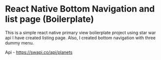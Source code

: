# React Native Bottom Navigation and list page (Boilerplate)

This is a simple react native primary view bolierplate project using star war api I have created listing page. Also, I created bottom navigation with three dummy menu.

Api - https://swapi.co/api/planets

